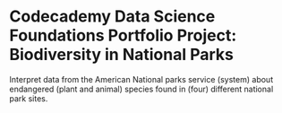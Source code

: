 #	Codecademy Data Science Foundations Portfolio Project: Biodiversity in National Parks
Interpret data from the American National parks service (system) about endangered (plant and animal) species found in (four) different national park sites.
